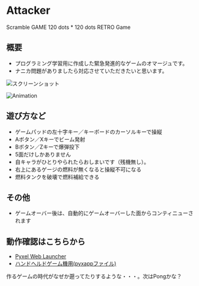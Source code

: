 # Attacker
Scramble GAME
120 dots * 120 dots RETRO Game

## 概要
- プログラミング学習用に作成した緊急発進的なゲームのオマージュです。
- ナニカ問題がありましたら対応させていただきたいと思います。

![スクリーンショット](https://cdn-ak.f.st-hatena.com/images/fotolife/H/Hiesuke/20240623/20240623110015.png)

![Animation](https://cdn-ak.f.st-hatena.com/images/fotolife/H/Hiesuke/20240623/20240623105719.gif)


## 遊び方など
- ゲームパッドの左十字キー／キーボードのカーソルキーで操縦
- Aボタン／Xキーでビーム発射
- Bボタン／Zキーで爆弾投下
- 5面だけしかありません
- 自キャラがひとりやられたらおしまいです（残機無し）。
- 右上にあるゲージの燃料が無くなると操縦不可になる
- 燃料タンクを破壊で燃料補給できる

## その他
- ゲームオーバー後は、自動的にゲームオーバーした面からコンティニューされます


## 動作確認はこちらから
- [Pyxel Web Launcher](https://kitao.github.io/pyxel/wasm/launcher/?run=Hiekichi.Attacker.Attacker120)
- [ハンドヘルドゲーム機用(pyxappファイル)](https://github.com/Hiekichi/Attacker/blob/main/Attacker.pyxapp)

作るゲームの時代がなぜか遡ってたりするような・・・。次はPongかな？
